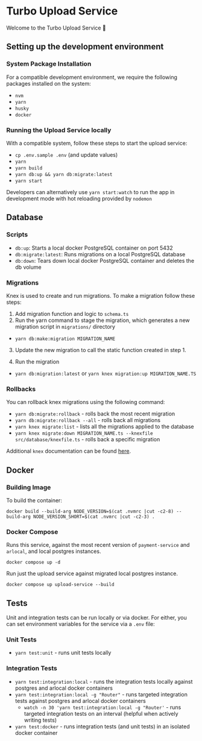 # Turbo Upload Service

Welcome to the Turbo Upload Service 👋

## Setting up the development environment

### System Package Installation

For a compatible development environment, we require the following packages installed on the system:

- `nvm`
- `yarn`
- `husky`
- `docker`

### Running the Upload Service locally

With a compatible system, follow these steps to start the upload service:

- `cp .env.sample .env` (and update values)
- `yarn`
- `yarn build`
- `yarn db:up && yarn db:migrate:latest`
- `yarn start`

Developers can alternatively use `yarn start:watch` to run the app in development mode with hot reloading provided by `nodemon`

## Database

### Scripts

- `db:up`: Starts a local docker PostgreSQL container on port 5432
- `db:migrate:latest`: Runs migrations on a local PostgreSQL database
- `db:down`: Tears down local docker PostgreSQL container and deletes the db volume

### Migrations

Knex is used to create and run migrations. To make a migration follow these steps:

1. Add migration function and logic to `schema.ts`
2. Run the yarn command to stage the migration, which generates a new migration script in `migrations/` directory

- `yarn db:make:migration MIGRATION_NAME`

3. Update the new migration to call the static function created in step 1.

4. Run the migration

- `yarn db:migration:latest` or `yarn knex migration:up MIGRATION_NAME.TS`

### Rollbacks

You can rollback knex migrations using the following command:

- `yarn db:migrate:rollback` - rolls back the most recent migration
- `yarn db:migrate:rollback --all` - rolls back all migrations
- `yarn knex migrate:list` - lists all the migrations applied to the database
- `yarn knex migrate:down MIGRATION_NAME.ts --knexfile src/database/knexfile.ts` - rolls back a specific migration

Additional `knex` documentation can be found [here](https://knexjs.org/guide/migrations.html).

## Docker

### Building Image

To build the container:

```shell
docker build --build-arg NODE_VERSION=$(cat .nvmrc |cut -c2-8) --build-arg NODE_VERSION_SHORT=$(cat .nvmrc |cut -c2-3) .
```

### Docker Compose

Runs this service, against the most recent version of `payment-service` and `arlocal`, and local postgres instances.

```shell
docker compose up -d
```

Run just the upload service against migrated local postgres instance.

```shell
docker compose up upload-service --build
```

## Tests

Unit and integration tests can be run locally or via docker. For either, you can set environment variables for the service via a `.env` file:

### Unit Tests

- `yarn test:unit` - runs unit tests locally

### Integration Tests

- `yarn test:integration:local` - runs the integration tests locally against postgres and arlocal docker containers
- `yarn test:integration:local -g "Router"` - runs targeted integration tests against postgres and arlocal docker containers
  - `watch -n 30 'yarn test:integration:local -g "Router'` - runs targeted integration tests on an interval (helpful when actively writing tests)
- `yarn test:docker` - runs integration tests (and unit tests) in an isolated docker container
